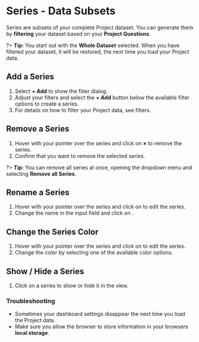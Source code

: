 # Series - Data Subsets

Series are subsets of your complete Project dataset. You can generate them by **filtering** your dataset based on your **Project Questions**.

?> **Tip:** You start out with the **Whole Dataset** selected. When you have filtered your dataset, it will be restored, the next time you load your Project data.

## Add a Series

1. Select **+ Add** to show the filter dialog.
2. Adjust your filters and select the **+ Add** button below the available filter options to create a series.
3. For details on how to filter your Project data, see filters.

## Remove a Series

1. Hover with your pointer over the series and click on **&times;** to remove the series.
2. Confirm that you want to remove the selected series.

?> **Tip:** You can remove all series at once, opening the <i class="fa fa-bars"></i> dropdown menu and selecting **Remove all Series**.

## Rename a Series

1. Hover with your pointer over the series and click on **<i class="fa fa-cog"></i>** to edit the series.
2. Change the name in the input field and click on **<i class="fa fa-check"></i>**.

## Change the Series Color

1. Hover with your pointer over the series and click on **<i class="fa fa-cog"></i>** to edit the series.
2. Change the color by selecting one of the available color options.

## Show / Hide a Series

1. Click on a series to show or hide it in the view.

### Troubleshooting

- Sometimes your dashboard settings disappear the next time you load the Project data.
- Make sure you allow the browser to store information in your browsers **local storage**.